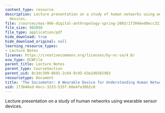 ```yaml
---
content_type: resource
description: Lecture presentation on a study of human networks using wearable sensor
  devices.
file: /courses/mas-966-digital-anthropology-spring-2003/1f3046ed0ecc3233535fb0e4fe30b2c0_choudhury.pdf
file_size: 902058
file_type: application/pdf
hide_download: true
hide_download_original: null
learning_resource_types:
- Lecture Notes
license: https://creativecommons.org/licenses/by-nc-sa/4.0/
ocw_type: OCWFile
parent_title: Lecture Notes
parent_type: CourseSection
parent_uid: 8c3dc399-0691-2c64-9c95-63e2d6581983
resourcetype: Document
title: 'The Sociometer: A Wearable Device for Understanding Human Networks'
uid: 1f3046ed-0ecc-3233-535f-b0e4fe30b2c0
---
```

Lecture presentation on a study of human networks using wearable sensor devices.